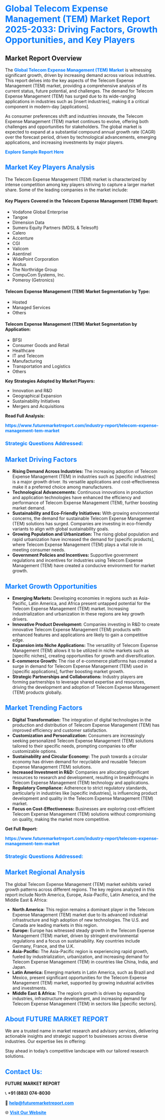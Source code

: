 <h1 style="color: #007BFF;">Global Telecom Expense Management (TEM) Market Report 2025-2033: Driving Factors, Growth Opportunities, and Key Players</h1>

<section id="overview">
<h2>Market Report Overview</h2>
<p>The <a href="https://www.futuremarketreport.com/industry-report/telecom-expense-management-tem-market" style="color: #007BFF; text-decoration: none;"><strong>Global Telecom Expense Management (TEM) Market</strong></a> is witnessing significant growth, driven by increasing demand across various industries. This report delves into the key aspects of the Telecom Expense Management (TEM) market, providing a comprehensive analysis of its current status, future potential, and challenges. The demand for Telecom Expense Management (TEM) has surged due to its wide-ranging applications in industries such as [insert industries], making it a critical component in modern-day [applications].</p>
<p>As consumer preferences shift and industries innovate, the Telecom Expense Management (TEM) market continues to evolve, offering both challenges and opportunities for stakeholders. The global market is expected to expand at a substantial compound annual growth rate (CAGR) over the forecast period, driven by technological advancements, emerging applications, and increasing investments by major players.</p>
</section>

<section id="overview">
<p><a href="https://www.futuremarketreport.com/request-sample/reportId=41620" style="color: #007BFF; text-decoration: none;"><strong>Explore Sample Report Here</strong></a></p>
</section>

<section id="key-players">
<h2 style="color: #007BFF;">Market Key Players Analysis</h2>
<p>The Telecom Expense Management (TEM) market is characterized by intense competition among key players striving to capture a larger market share. Some of the leading companies in the market include:</p>
<h4>Key Players Covered in the Telecom Expense Management (TEM) Report:</h4>
<ul><li>Vodafone Global Enterprise</li><li>Tangoe</li><li>Dimension Data</li><li>Sumeru Equity Partners (MDSL &amp; Telesoft)</li><li>Calero</li><li>Accenture</li><li>CGI</li><li>Valicom</li><li>Asentinel</li><li>WidePoint Corporation</li><li>Avotus</li><li>The Northridge Group</li><li>CompuCom Systems, Inc.</li><li>Pomeroy (Getronics)</li></ul>
<h4>Telecom Expense Management (TEM) Market Segmentation by Type:</h4>
<ul><li>Hosted</li><li>Managed Services</li><li>Others</li></ul>

<h4>Telecom Expense Management (TEM) Market Segmentation by Application:</h4>
<ul><li>BFSI</li><li>Consumer Goods and Retail</li><li>Healthcare</li><li>IT and Telecom</li><li>Manufacturing</li><li>Transportation and Logistics</li><li>Others</li></ul>
<p><strong>Key Strategies Adopted by Market Players:</strong></p>
<ul>
<li>Innovation and R&D</li>
<li>Geographical Expansion</li>
<li>Sustainability Initiatives</li>
<li>Mergers and Acquisitions</li>
</ul>
</section>

<section>
<p><strong>Read Full Analysis: </strong></p><a href="https://www.futuremarketreport.com/industry-report/telecom-expense-management-tem-market" style="color: #007BFF; text-decoration: none;"><strong>https://www.futuremarketreport.com/industry-report/telecom-expense-management-tem-market</strong></a>
<h3 style="color: #007BFF;">Strategic Questions Addressed:</h3>
</section>

<section id="driving-factors">
<h2 style="color: #007BFF;">Market Driving Factors</h2>
<ul>
<li><strong>Rising Demand Across Industries:</strong> The increasing adoption of Telecom Expense Management (TEM) in industries such as [specific industries] is a major growth driver. Its versatile applications and cost-effectiveness make it a preferred choice among manufacturers.</li>
<li><strong>Technological Advancements:</strong> Continuous innovations in production and application technologies have enhanced the efficiency and performance of Telecom Expense Management (TEM), further boosting market demand.</li>
<li><strong>Sustainability and Eco-Friendly Initiatives:</strong> With growing environmental concerns, the demand for sustainable Telecom Expense Management (TEM) solutions has surged. Companies are investing in eco-friendly variants to align with global sustainability goals.</li>
<li><strong>Growing Population and Urbanization:</strong> The rising global population and rapid urbanization have increased the demand for [specific products], where Telecom Expense Management (TEM) plays a vital role in meeting consumer needs.</li>
<li><strong>Government Policies and Incentives:</strong> Supportive government regulations and incentives for industries using Telecom Expense Management (TEM) have created a conducive environment for market growth.</li>
</ul>
</section>

<section id="growth-opportunities">
<h2 style="color: #007BFF;">Market Growth Opportunities</h2>
<ul>
<li><strong>Emerging Markets:</strong> Developing economies in regions such as Asia-Pacific, Latin America, and Africa present untapped potential for the Telecom Expense Management (TEM) market. Increasing industrialization and urbanization in these regions are key growth drivers.</li>
<li><strong>Innovative Product Development:</strong> Companies investing in R&D to create innovative Telecom Expense Management (TEM) products with enhanced features and applications are likely to gain a competitive edge.</li>
<li><strong>Expansion into Niche Applications:</strong> The versatility of Telecom Expense Management (TEM) allows it to be utilized in niche markets such as [specific niches], creating opportunities for growth and diversification.</li>
<li><strong>E-commerce Growth:</strong> The rise of e-commerce platforms has created a surge in demand for Telecom Expense Management (TEM) used in [specific applications], further boosting market growth.</li>
<li><strong>Strategic Partnerships and Collaborations:</strong> Industry players are forming partnerships to leverage shared expertise and resources, driving the development and adoption of Telecom Expense Management (TEM) products globally.</li>
</ul>
</section>

<section id="trending-factors">
<h2 style="color: #007BFF;">Market Trending Factors</h2>
<ul>
<li><strong>Digital Transformation:</strong> The integration of digital technologies in the production and distribution of Telecom Expense Management (TEM) has improved efficiency and customer satisfaction.</li>
<li><strong>Customization and Personalization:</strong> Consumers are increasingly seeking personalized Telecom Expense Management (TEM) solutions tailored to their specific needs, prompting companies to offer customizable options.</li>
<li><strong>Sustainability and Circular Economy:</strong> The push towards a circular economy has driven demand for recyclable and reusable Telecom Expense Management (TEM) solutions.</li>
<li><strong>Increased Investment in R&D:</strong> Companies are allocating significant resources to research and development, resulting in breakthroughs in Telecom Expense Management (TEM) technology and applications.</li>
<li><strong>Regulatory Compliance:</strong> Adherence to strict regulatory standards, particularly in industries like [specific industries], is influencing product development and quality in the Telecom Expense Management (TEM) market.</li>
<li><strong>Focus on Cost-Effectiveness:</strong> Businesses are exploring cost-efficient Telecom Expense Management (TEM) solutions without compromising on quality, making the market more competitive.</li>
</ul>
</section>

<section>
<p><strong>Get Full Report: </strong></p><a href="https://www.futuremarketreport.com/industry-report/telecom-expense-management-tem-market" style="color: #007BFF; text-decoration: none;"><strong>https://www.futuremarketreport.com/industry-report/telecom-expense-management-tem-market</strong></a>
<h3 style="color: #007BFF;">Strategic Questions Addressed:</h3>
</section>


<section id="regional-analysis">
<h2 style="color: #007BFF;">Market Regional Analysis</h2>
<p>The global Telecom Expense Management (TEM) market exhibits varied growth patterns across different regions. The key regions analyzed in this report include North America, Europe, Asia-Pacific, Latin America, and the Middle East & Africa:</p>
<ul>
<li><strong>North America:</strong> This region remains a dominant player in the Telecom Expense Management (TEM) market due to its advanced industrial infrastructure and high adoption of new technologies. The U.S. and Canada are leading markets in this region.</li>
<li><strong>Europe:</strong> Europe has witnessed steady growth in the Telecom Expense Management (TEM) market, driven by stringent environmental regulations and a focus on sustainability. Key countries include Germany, France, and the U.K.</li>
<li><strong>Asia-Pacific:</strong> The Asia-Pacific region is experiencing rapid growth, fueled by industrialization, urbanization, and increasing demand for Telecom Expense Management (TEM) in countries like China, India, and Japan.</li>
<li><strong>Latin America:</strong> Emerging markets in Latin America, such as Brazil and Mexico, present significant opportunities for the Telecom Expense Management (TEM) market, supported by growing industrial activities and investments.</li>
<li><strong>Middle East & Africa:</strong> The region’s growth is driven by expanding industries, infrastructure development, and increasing demand for Telecom Expense Management (TEM) in sectors like [specific sectors].</li>
</ul>
</section>

<footer>
<h2 style="color: #007BFF;">About FUTURE MARKET REPORT</h2>
<p>We are a trusted name in market research and advisory services, delivering actionable insights and strategic support to businesses across diverse industries. Our expertise lies in offering:</p>

<p>Stay ahead in today’s competitive landscape with our tailored research solutions.</p>

<h2 style="color: #007BFF;">Contact Us:</h2>
<p><strong>FUTURE MARKET REPORT</strong></p>
<p>📞 <strong>+91 (883) 074-8030</strong></p>
<p>📧 <strong><a href="mailto:help@futuremarketreport.com" style="color: #007BFF;">help@futuremarketreport.com</a></strong></p>
<p>🌐 <strong><a href="https://www.futuremarketreport.com/" style="color: #007BFF;">Visit Our Website</a></strong></p>
</footer>